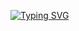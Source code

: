 [![Typing SVG](https://readme-typing-svg.demolab.com/?lines=Hi+I'm+VishwasFirst+line+of+text;Second+line+of+text)](https://git.io/typing-svg)
